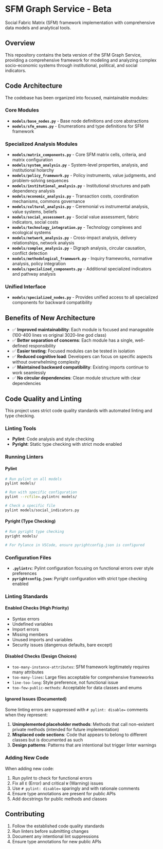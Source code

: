 # SFM Graph Service - Beta

Social Fabric Matrix (SFM) framework implementation with comprehensive data models and analytical tools.

## Overview

This repository contains the beta version of the SFM Graph Service, providing a comprehensive framework for modeling and analyzing complex socio-economic systems through institutional, political, and social indicators.

## Code Architecture

The codebase has been organized into focused, maintainable modules:

### Core Modules
- **`models/base_nodes.py`** - Base node definitions and core abstractions
- **`models/sfm_enums.py`** - Enumerations and type definitions for SFM framework

### Specialized Analysis Modules
- **`models/matrix_components.py`** - Core SFM matrix cells, criteria, and matrix configuration
- **`models/system_analysis.py`** - System-level properties, analysis, and institutional holarchy
- **`models/policy_framework.py`** - Policy instruments, value judgments, and problem-solving sequences
- **`models/institutional_analysis.py`** - Institutional structures and path dependency analysis
- **`models/economic_analysis.py`** - Transaction costs, coordination mechanisms, commons governance
- **`models/cultural_analysis.py`** - Ceremonial vs instrumental analysis, value systems, beliefs
- **`models/social_assessment.py`** - Social value assessment, fabric indicators, social costs
- **`models/technology_integration.py`** - Technology complexes and ecological systems
- **`models/network_analysis.py`** - Cross-impact analysis, delivery relationships, network analysis
- **`models/complex_analysis.py`** - Digraph analysis, circular causation, conflict detection
- **`models/methodological_framework.py`** - Inquiry frameworks, normative analysis, policy integration
- **`models/specialized_components.py`** - Additional specialized indicators and pathway analysis

### Unified Interface
- **`models/specialized_nodes.py`** - Provides unified access to all specialized components for backward compatibility

## Benefits of New Architecture

- ✅ **Improved maintainability**: Each module is focused and manageable (100-400 lines vs original 3020-line god class)
- ✅ **Better separation of concerns**: Each module has a single, well-defined responsibility
- ✅ **Easier testing**: Focused modules can be tested in isolation
- ✅ **Reduced cognitive load**: Developers can focus on specific aspects without overwhelming complexity
- ✅ **Maintained backward compatibility**: Existing imports continue to work seamlessly
- ✅ **No circular dependencies**: Clean module structure with clear dependencies

## Code Quality and Linting

This project uses strict code quality standards with automated linting and type checking.

### Linting Tools

- **Pylint**: Code analysis and style checking
- **Pyright**: Static type checking with strict mode enabled

### Running Linters

#### Pylint
```bash
# Run pylint on all models
pylint models/

# Run with specific configuration
pylint --rcfile=.pylintrc models/

# Check a specific file
pylint models/social_indicators.py
```

#### Pyright (Type Checking)
```bash
# Run pyright type checking
pyright models/

# For Pylance in VSCode, ensure pyrightconfig.json is configured
```

### Configuration Files

- **`.pylintrc`**: Pylint configuration focusing on functional errors over style preferences
- **`pyrightconfig.json`**: Pyright configuration with strict type checking enabled

### Linting Standards

#### Enabled Checks (High Priority)
- Syntax errors
- Undefined variables
- Import errors
- Missing members
- Unused imports and variables
- Security issues (dangerous defaults, bare except)

#### Disabled Checks (Design Choices)
- `too-many-instance-attributes`: SFM framework legitimately requires many attributes
- `too-many-lines`: Large files acceptable for comprehensive frameworks
- `line-too-long`: Style preference, not functional issue
- `too-few-public-methods`: Acceptable for data classes and enums

#### Ignored Issues (Documented)

Some linting errors are suppressed with `# pylint: disable=` comments when they represent:
1. **Unimplemented placeholder methods**: Methods that call non-existent private methods (intended for future implementation)
2. **Misplaced code sections**: Code that appears to belong to different classes but is documented as such
3. **Design patterns**: Patterns that are intentional but trigger linter warnings

### Adding New Code

When adding new code:
1. Run pylint to check for functional errors
2. Fix all `E` (Error) and critical `W` (Warning) issues
3. Use `# pylint: disable=` sparingly and with rationale comments
4. Ensure type annotations are present for public APIs
5. Add docstrings for public methods and classes


## Contributing

1. Follow the established code quality standards
2. Run linters before submitting changes
3. Document any intentional lint suppressions
4. Ensure type annotations for new public APIs